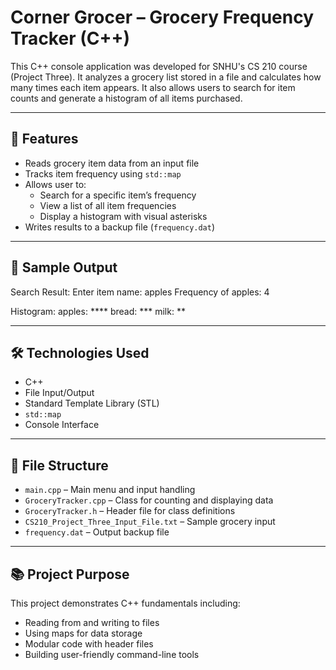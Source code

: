 # Corner Grocer – Grocery Frequency Tracker (C++)

This C++ console application was developed for SNHU's CS 210 course (Project Three). It analyzes a grocery list stored in a file and calculates how many times each item appears. It also allows users to search for item counts and generate a histogram of all items purchased.

---

## 🛒 Features

- Reads grocery item data from an input file  
- Tracks item frequency using `std::map`  
- Allows user to:
  - Search for a specific item’s frequency  
  - View a list of all item frequencies  
  - Display a histogram with visual asterisks  
- Writes results to a backup file (`frequency.dat`)

---

## 🧪 Sample Output

Search Result:
Enter item name: apples
Frequency of apples: 4

Histogram:
apples: ****
bread: ***
milk: **

---

## 🛠️ Technologies Used

- C++
- File Input/Output
- Standard Template Library (STL)
- `std::map`
- Console Interface

---

## 📁 File Structure

- `main.cpp` – Main menu and input handling  
- `GroceryTracker.cpp` – Class for counting and displaying data  
- `GroceryTracker.h` – Header file for class definitions  
- `CS210_Project_Three_Input_File.txt` – Sample grocery input  
- `frequency.dat` – Output backup file

---

## 📚 Project Purpose

This project demonstrates C++ fundamentals including:

- Reading from and writing to files  
- Using maps for data storage  
- Modular code with header files  
- Building user-friendly command-line tools
